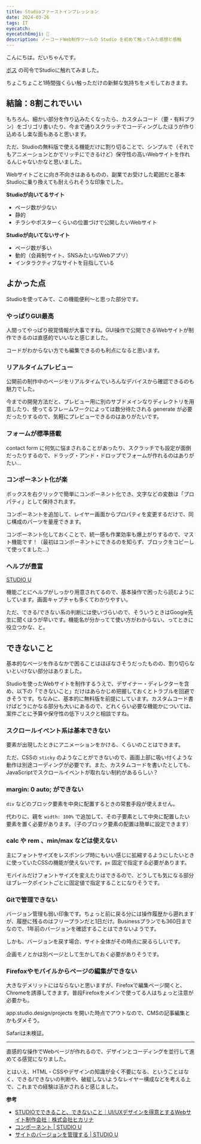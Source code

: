 ```yaml
---
title: Studioファーストインプレッション
date: 2024-03-26
tags: IT
eyecatch: 
eyecatchEmoji: 🎨
description: ノーコードWeb制作ツールの Studio を初めて触ってみた感想と感触
---
```


こんにちは。だいちゃんです。

[ボス](https://remenbar.com/) の司令でStudioに触れてみました。

ちょこちょこと1時間強くらい触っただけの新鮮な気持ちをメモしておきます。

## 結論：8割これでいい

もちろん、細かい部分を作り込みたくなったら、カスタムコード（要・有料プラン）をゴリゴリ書いたり、今まで通りスクラッチでコーディングしたほうが作り込めるし楽な面もあると思います。

ただ、Studioの無料版で使える機能だけに割り切ることで、シンプルで（それでもアニメーションとかでリッチにできるけど）保守性の高いWebサイトを作れるんじゃないかなと思いました。

Webサイトごとに向き不向きはあるものの、副業でお受けした範囲だと基本Studioに乗り換えても耐えられそうな印象でした。

**Studioが向いてるサイト**

* ページ数が少ない
* 静的
* チラシやポスターくらいの位置づけで公開したいWebサイト

**Studioが向いてないサイト**

* ページ数が多い
* 動的（会員制サイト、SNSみたいなWebアプリ）
* インタラクティブなサイトを目指している


## よかった点

Studioを使ってみて、この機能便利～と思った部分です。

### やっぱりGUI最高

人間ってやっぱり視覚情報が大事ですね。GUI操作で公開できるWebサイトが制作できるのは直感的でいいなと感じました。

コードがわからない方でも編集できるのも利点になると思います。

### リアルタイムプレビュー

公開前の制作中のページをリアルタイムでいろんなデバイスから確認できるのも魅力でした。

今までの開発方法だと、プレビュー用に別のサブドメインなりディレクトリを用意したり、使ってるフレームワークによっては数分待たされる generate が必要だったりするので、気軽にプレビューできるのはありがたいです。

### フォームが標準搭載

contact form に何気に悩まされることがあったり、スクラッチでも設定が面倒だったりするので、ドラッグ・アンド・ドロップでフォームが作れるのはありがたい...

### コンポーネント化が楽

ボックスを右クリックで簡単にコンポーネント化でき、文字などの変数は「プロパティ」として保持されます。

コンポーネントを追加して、レイヤー画面からプロパティを変更するだけで、同じ構成のパーツを量産できます。

コンポーネント化しておくことで、統一感も作業効率も爆上がりするので、マスト機能です！（最初はコンポーネントにできるのを知らず、ブロックをコピーして使ってました...）

### ヘルプが豊富

[STUDIO U](https://help.studio.design/ja/)

機能ごとにヘルプがしっかり用意されてるので、基本操作で困ったら読むようにしています。画面キャプチャも多くてわかりやすい。

ただ、できる/できない系の判断には使いづらいので、そういうときはGoogle先生に聞くほうが早いです。機能名が分かってて使い方がわからない、ってときに役立つかな、と。


## できないこと

基本的なページを作るなかで困ることはほぼなさそうだったものの、割り切らないといけない部分はありました。

Studioを使ったWebサイトを制作するうえで、デザイナー・ディレクターを含め、以下の「できないこと」だけはあらかじめ把握しておくとトラブルを回避できそうです。ちなみに、基本的に無料版を前提にしています。カスタムコード書けばどうにかなる部分も大いにあるので、どれくらい必要な機能かについては、案件ごとに予算や保守性の低下リスクと相談ですね。

### スクロールイベント系は基本できない

要素が出現したときにアニメーションをかける、くらいのことはできます。

ただ、CSSの `sticky` のようなことができないので、画面上部に吸い付くような動作は別途コーディングが必要です。また、カスタムコードを書いたとしても、JavaScriptでスクロールイベントが取れない制約があるらしい？

### margin: 0 auto; ができない

`div` などのブロック要素を中央に配置するときの常套手段が使えません。

代わりに、親を `width: 100%` で追加して、その子要素として中央に配置したい要素を置く必要があります。（子のブロック要素の配置は簡単に設定できます）

### calc や rem 、min/max などは使えない

主にフォントサイズをレスポンシブ時にもいい感じに拡縮するようにしたいときに使っていたCSSの機能が使えないです。`px` 固定で指定する必要があります。

モバイルだけフォントサイズを変えたりはできるので、どうしても気になる部分はブレークポイントごとに固定値で指定することになりそうです。

### Gitで管理できない

バージョン管理も弱い印象です。ちょっと前に戻る分には操作履歴から遡れますが、履歴に残るのはフリープランだと1日だけ。Businessプランでも360日までなので、1年前のバージョンを確認することはできないようです。

しかも、バージョンを戻す場合、サイト全体がその時点に戻るらしいです。

企画モノとかは別ページとして生かしておく必要がありそうです。

### Firefoxやモバイルからページの編集ができない

大きなデメリットにはならないと思いますが、Firefoxで編集ページ開くと、Chromeを誘導してきます。普段Firefoxをメインで使ってる人はちょっと注意が必要かも。 

app.studio.design/projects を開いた時点でアウトなので、CMSの記事編集とかもダメそう。

Safariは未検証。

---

直感的な操作でWebページが作れるので、デザインとコーディングを並行して進めてる感覚になりました。

とはいえ、HTML・CSSやデザインの知識が全く不要になる、ということはなく、できる/できないの判断や、破綻しないようなレイヤー構成などを考える上で、これまでの経験は活かされると感じました。

**参考**

* [STUDIOでできること、できないこと｜UI/UXデザインを得意とするWebサイト制作会社｜株式会社ヒカリナ](https://hikarina.co.jp/blog/studio01/)
* [コンポーネント | STUDIO U](https://help.studio.design/ja/articles/4055523-%E3%82%B3%E3%83%B3%E3%83%9D%E3%83%BC%E3%83%8D%E3%83%B3%E3%83%88)
* [サイトのバージョンを管理する | STUDIO U](https://help.studio.design/ja/articles/7793727-%E3%82%B5%E3%82%A4%E3%83%88%E3%81%AE%E3%83%90%E3%83%BC%E3%82%B8%E3%83%A7%E3%83%B3%E3%82%92%E7%AE%A1%E7%90%86%E3%81%99%E3%82%8B)